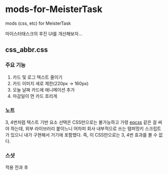 # mods-for-MeisterTask
mods (css, etc) for MeisterTask

마이스터태스크의 후진 UI를 개선해보자... 

## css_abbr.css
### 주요 기능
1. 카드 및 로그 텍스트 줄이기 
2. 카드 이미지 세로 제한(220px -> 160px) 
3. 오늘 날짜 카드에 애니메이션 추가 
4. 마감일이 먼 카드 흐리게 

### 노트
3, 4번처럼 텍스트 기반 요소 선택은 CSS만으로는 불가능하고 가령 [eqcss](https://github.com/eqcss/eqcss) 같은 걸 써야 하는데, 
외부 라이브러리 붙이느니 어차피 회사 내부적으로 쓰는 탬퍼멍키 스크립트가 있으니 내가 구현해서 거기에 포함했다. 
즉, 이 CSS만으로는 3, 4번 효과를 볼 수 없다. 

### 스샷
적용 전과 후

